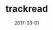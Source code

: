 ---
layout: post
showcase: false
size: 4
group: works
marker: android
title:  trackread
summary: search for books using the Goodreads API, make notes and monitor your reading progress. with a free and ad-free paid version
projecturl: https://github.com/akshatamohanty/udacity-android-nanodegree/tree/master/project-07-capstone-project
date:   2017-03-01
categories: post
image: ./images/trackread.jpg
type: project
tags:
- android
---